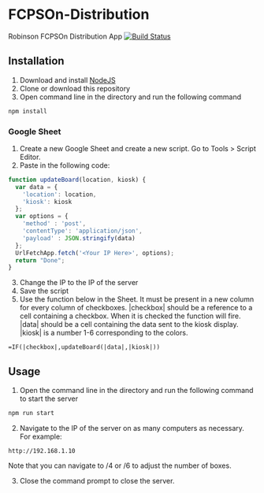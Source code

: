 
# FCPSOn-Distribution
Robinson FCPSOn Distribution App
[![Build Status](https://travis-ci.com/oschwartz10612/FCPSOn-Distribution.svg?branch=master)](https://travis-ci.com/oschwartz10612/FCPSOn-Distribution)

## Installation
1. Download and install [NodeJS]([https://nodejs.org/en/](https://nodejs.org/en/))
2. Clone or download this repository
3. Open command line in the directory and run the following command
```bash
npm install
```
### Google Sheet
1. Create a new Google Sheet and create a new script. Go to Tools > Script Editor.
2. Paste in the following code:
```javascript
function updateBoard(location, kiosk) {
  var data = {
    'location': location,
    'kiosk': kiosk
  };
  var options = {
    'method' : 'post',
    'contentType': 'application/json',
    'payload' : JSON.stringify(data)
  };
  UrlFetchApp.fetch('<Your IP Here>', options);
  return "Done";
}
```
3. Change the IP to the IP of the server
4. Save the script
5. Use the function below in the Sheet.  It must be present in a new column for every column of checkboxes. |checkbox| should be a reference to a cell containing a checkbox. When it is checked the function will fire. |data| should be a cell containing the data sent to the kiosk display. |kiosk| is a number 1-6 corresponding to the colors.
```
=IF(|checkbox|,updateBoard(|data|,|kiosk|))
```
## Usage
1. Open the command line in the directory and run the following command to start the server
```bash
npm run start
```
2. Navigate to the IP of the server on as many computers as necessary. For example:
```http
http://192.168.1.10
```
Note that you can navigate to /4 or /6 to adjust the number of boxes.

3. Close the command prompt to close the server.
